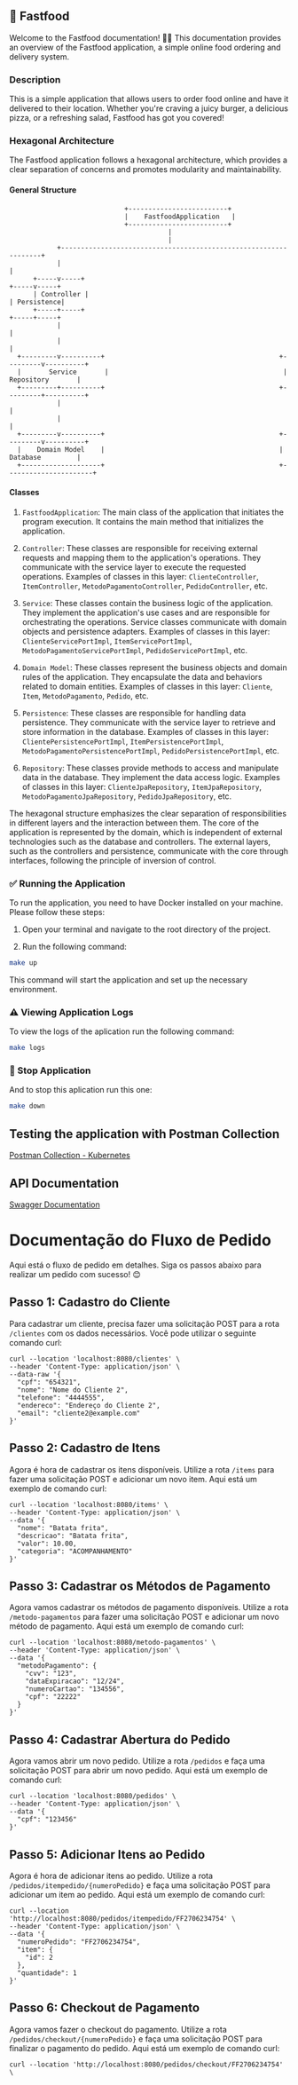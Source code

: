 ## 🍔 Fastfood

Welcome to the Fastfood documentation! 🎉🎉 This documentation provides an overview of the Fastfood application, a simple online food ordering and delivery system.

### Description

This is a simple application that allows users to order food online and have it delivered to their location. Whether you're craving a juicy burger, a delicious pizza, or a refreshing salad, Fastfood has got you covered!

### Hexagonal Architecture

The Fastfood application follows a hexagonal architecture, which provides a clear separation of concerns and promotes modularity and maintainability.

#### General Structure

                                 +-------------------------+
                                 |    FastfoodApplication   |
                                 +-------------------------+
                                            |
                                            |
                +-----------------------------------------------------------------+
                |                                                                 |
          +-----v-----+                                                   +-----v-----+
          | Controller |                                                   | Persistence|
          +-----+-----+                                                   +-----+-----+
                |                                                                 |
                |                                                                 |
      +---------v----------+                                            +---------v----------+
      |       Service       |                                            |     Repository       |
      +---------+----------+                                            +---------+----------+
                |                                                                 |
                |                                                                 |
      +---------v----------+                                            +---------v----------+
      |    Domain Model    |                                            |     Database         |
      +--------------------+                                            +----------------------+

#### Classes

1. `FastfoodApplication`: The main class of the application that initiates the program execution. It contains the main method that initializes the application.

2. `Controller`: These classes are responsible for receiving external requests and mapping them to the application's operations. They communicate with the service layer to execute the requested operations. Examples of classes in this layer: `ClienteController`, `ItemController`, `MetodoPagamentoController`, `PedidoController`, etc.

3. `Service`: These classes contain the business logic of the application. They implement the application's use cases and are responsible for orchestrating the operations. Service classes communicate with domain objects and persistence adapters. Examples of classes in this layer: `ClienteServicePortImpl`, `ItemServicePortImpl`, `MetodoPagamentoServicePortImpl`, `PedidoServicePortImpl`, etc.

4. `Domain Model`: These classes represent the business objects and domain rules of the application. They encapsulate the data and behaviors related to domain entities. Examples of classes in this layer: `Cliente`, `Item`, `MetodoPagamento`, `Pedido`, etc.

5. `Persistence`: These classes are responsible for handling data persistence. They communicate with the service layer to retrieve and store information in the database. Examples of classes in this layer: `ClientePersistencePortImpl`, `ItemPersistencePortImpl`, `MetodoPagamentoPersistencePortImpl`, `PedidoPersistencePortImpl`, etc.

6. `Repository`: These classes provide methods to access and manipulate data in the database. They implement the data access logic. Examples of classes in this layer: `ClienteJpaRepository`, `ItemJpaRepository`, `MetodoPagamentoJpaRepository`, `PedidoJpaRepository`, etc.

The hexagonal structure emphasizes the clear separation of responsibilities in different layers and the interaction between them. The core of the application is represented by the domain, which is independent of external technologies such as the database and controllers. The external layers, such as the controllers and persistence, communicate with the core through interfaces, following the principle of inversion of control.

### ✅ Running the Application

To run the application, you need to have Docker installed on your machine. Please follow these steps:

1. Open your terminal and navigate to the root directory of the project.

2. Run the following command:

```bash
make up
```

This command will start the application and set up the necessary environment.

### ⚠️ Viewing Application Logs

To view the logs of the aplication run the following command:

```bash
make logs
```

### 🛑 Stop Application

And to stop this aplication run this one:

```bash
make down
```

## Testing the application with Postman Collection

[Postman Collection - Kubernetes](docs/Fastfood-Kubernetes.postman_collection.json)

## API Documentation

[Swagger Documentation](http://localhost:8080/swagger-ui/index.html#/)

# Documentação do Fluxo de Pedido

Aqui está o fluxo de pedido em detalhes. Siga os passos abaixo para realizar um pedido com sucesso! 😊

## Passo 1: Cadastro do Cliente

Para cadastrar um cliente, precisa fazer uma solicitação POST para a rota `/clientes` com os dados necessários. Você pode utilizar o seguinte comando curl:

```shell
curl --location 'localhost:8080/clientes' \
--header 'Content-Type: application/json' \
--data-raw '{
  "cpf": "654321",
  "nome": "Nome do Cliente 2",
  "telefone": "4444555",
  "endereco": "Endereço do Cliente 2",
  "email": "cliente2@example.com"
}'
```

## Passo 2: Cadastro de Itens

Agora é hora de cadastrar os itens disponíveis. Utilize a rota `/items` para fazer uma solicitação POST e adicionar um novo item. Aqui está um exemplo de comando curl:

```shell
curl --location 'localhost:8080/items' \
--header 'Content-Type: application/json' \
--data '{
  "nome": "Batata frita",
  "descricao": "Batata frita",
  "valor": 10.00,
  "categoria": "ACOMPANHAMENTO"
}'
```

## Passo 3: Cadastrar os Métodos de Pagamento

Agora vamos cadastrar os métodos de pagamento disponíveis. Utilize a rota `/metodo-pagamentos` para fazer uma solicitação POST e adicionar um novo método de pagamento. Aqui está um exemplo de comando curl:

```shell
curl --location 'localhost:8080/metodo-pagamentos' \
--header 'Content-Type: application/json' \
--data '{
  "metodoPagamento": {
    "cvv": "123",
    "dataExpiracao": "12/24",
    "numeroCartao": "134556",
    "cpf": "22222"
  }
}'
```

## Passo 4: Cadastrar Abertura do Pedido

Agora vamos abrir um novo pedido. Utilize a rota `/pedidos` e faça uma solicitação POST para abrir um novo pedido. Aqui está um exemplo de comando curl:

```shell
curl --location 'localhost:8080/pedidos' \
--header 'Content-Type: application/json' \
--data '{
  "cpf": "123456"
}'
```

## Passo 5: Adicionar Itens ao Pedido

Agora é hora de adicionar itens ao pedido. Utilize a rota `/pedidos/itempedido/{numeroPedido}` e faça uma solicitação POST para adicionar um item ao pedido. Aqui está um exemplo de comando curl:

```shell
curl --location 'http://localhost:8080/pedidos/itempedido/FF2706234754' \
--header 'Content-Type: application/json' \
--data '{
  "numeroPedido": "FF2706234754",
  "item": {
    "id": 2
  },
  "quantidade": 1
}'
```

## Passo 6: Checkout de Pagamento

Agora vamos fazer o checkout do pagamento. Utilize a rota `/pedidos/checkout/{numeroPedido}` e faça uma solicitação POST para finalizar o pagamento do pedido. Aqui está um exemplo de comando curl:

```shell
curl --location 'http://localhost:8080/pedidos/checkout/FF2706234754' \
